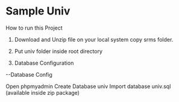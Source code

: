# Sample Univ


How to run this Project

1. Download and Unzip file on your local system copy srms folder.

2. Put univ folder inside root directory

3. Database Configuration

--Database Config

Open phpmyadmin
Create Database univ
Import database univ.sql (available inside zip package)

